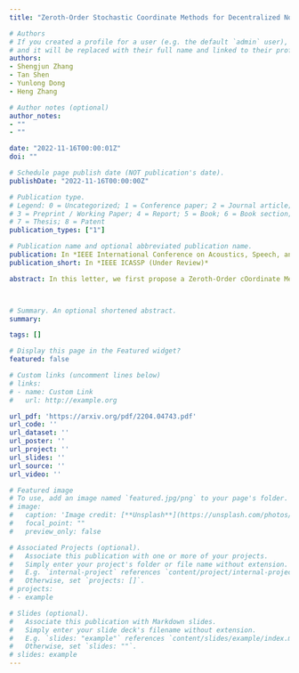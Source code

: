 ```yaml
---
title: "Zeroth-Order Stochastic Coordinate Methods for Decentralized Non-convex Optimization"

# Authors
# If you created a profile for a user (e.g. the default `admin` user), write the username (folder name) here 
# and it will be replaced with their full name and linked to their profile.
authors:
- Shengjun Zhang
- Tan Shen
- Yunlong Dong
- Heng Zhang

# Author notes (optional)
author_notes:
- ""
- ""

date: "2022-11-16T00:00:01Z"
doi: ""

# Schedule page publish date (NOT publication's date).
publishDate: "2022-11-16T00:00:00Z"

# Publication type.
# Legend: 0 = Uncategorized; 1 = Conference paper; 2 = Journal article;
# 3 = Preprint / Working Paper; 4 = Report; 5 = Book; 6 = Book section;
# 7 = Thesis; 8 = Patent
publication_types: ["1"]

# Publication name and optional abbreviated publication name.
publication: In *IEEE International Conference on Acoustics, Speech, and Signal Processing (Under Review)*
publication_short: In *IEEE ICASSP (Under Review)*

abstract: In this letter, we first propose a Zeroth-Order cOordinate Method (ZOOM) to solve the stochastic optimization problem over a decentralized network with only zeroth-order (ZO) oracle feedback available. Moreover, we equip a simple mechanism "powerball" to ZOOM and propose ZOOM-PB to accelerate the convergence of ZOOM. Compared with the existing methods, we verify the proposed algorithms through two benchmark examples in the literature, namely the black-box binary classification and the generating adversarial examples from black-box DNNs in order to compare with the existing state-of-the-art centralized and distributed ZO algorithms. The numerical results demonstrate a faster convergence rate of the proposed algorithms.



# Summary. An optional shortened abstract.
summary:

tags: []

# Display this page in the Featured widget?
featured: false

# Custom links (uncomment lines below)
# links:
# - name: Custom Link
#   url: http://example.org

url_pdf: 'https://arxiv.org/pdf/2204.04743.pdf'
url_code: ''
url_dataset: ''
url_poster: ''
url_project: ''
url_slides: ''
url_source: ''
url_video: ''

# Featured image
# To use, add an image named `featured.jpg/png` to your page's folder. 
# image:
#   caption: 'Image credit: [**Unsplash**](https://unsplash.com/photos/pLCdAaMFLTE)'
#   focal_point: ""
#   preview_only: false

# Associated Projects (optional).
#   Associate this publication with one or more of your projects.
#   Simply enter your project's folder or file name without extension.
#   E.g. `internal-project` references `content/project/internal-project/index.md`.
#   Otherwise, set `projects: []`.
# projects:
# - example

# Slides (optional).
#   Associate this publication with Markdown slides.
#   Simply enter your slide deck's filename without extension.
#   E.g. `slides: "example"` references `content/slides/example/index.md`.
#   Otherwise, set `slides: ""`.
# slides: example
---
```


<!-- {{% callout note %}}
Click the *Cite* button above to demo the feature to enable visitors to import publication metadata into their reference management software.
{{% /callout %}}

{{% callout note %}}
Create your slides in Markdown - click the *Slides* button to check out the example.
{{% /callout %}}

Supplementary notes can be added here, including [code, math, and images](https://wowchemy.com/docs/writing-markdown-latex/). -->
